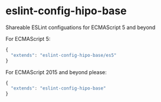 # eslint-config-hipo-base
Shareable ESLint configuations for ECMAScript 5 and beyond

For ECMAScript 5:

```javascript
{
  "extends": "eslint-config-hipo-base/es5"
}
```

For ECMAScript 2015 and beyond please:

```javascript
{
  "extends": "eslint-config-hipo-base"
}
```